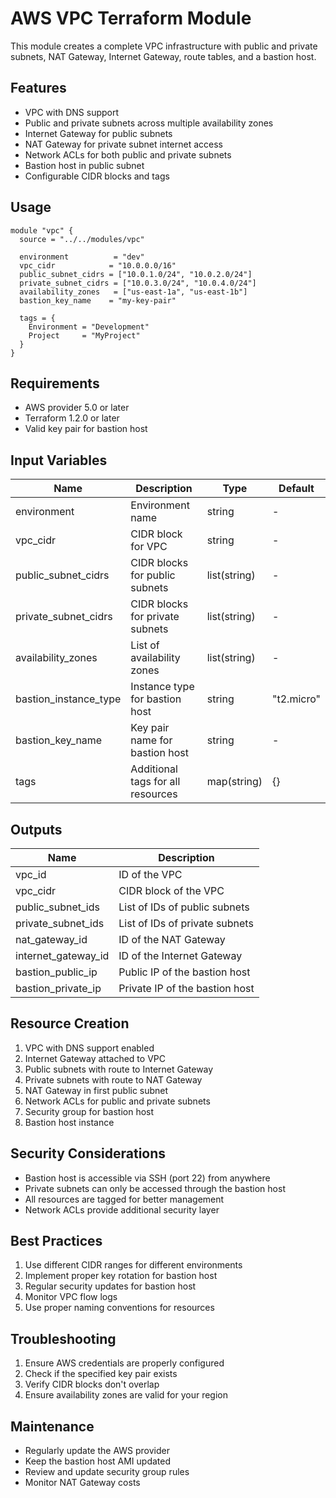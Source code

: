 # AWS VPC Terraform Module

This module creates a complete VPC infrastructure with public and private subnets, NAT Gateway, Internet Gateway, route tables, and a bastion host.

## Features

- VPC with DNS support
- Public and private subnets across multiple availability zones
- Internet Gateway for public subnets
- NAT Gateway for private subnet internet access
- Network ACLs for both public and private subnets
- Bastion host in public subnet
- Configurable CIDR blocks and tags

## Usage

```hcl
module "vpc" {
  source = "../../modules/vpc"

  environment          = "dev"
  vpc_cidr            = "10.0.0.0/16"
  public_subnet_cidrs = ["10.0.1.0/24", "10.0.2.0/24"]
  private_subnet_cidrs = ["10.0.3.0/24", "10.0.4.0/24"]
  availability_zones   = ["us-east-1a", "us-east-1b"]
  bastion_key_name    = "my-key-pair"
  
  tags = {
    Environment = "Development"
    Project     = "MyProject"
  }
}
```

## Requirements

- AWS provider 5.0 or later
- Terraform 1.2.0 or later
- Valid key pair for bastion host

## Input Variables

| Name | Description | Type | Default |
|------|-------------|------|---------|
| environment | Environment name | string | - |
| vpc_cidr | CIDR block for VPC | string | - |
| public_subnet_cidrs | CIDR blocks for public subnets | list(string) | - |
| private_subnet_cidrs | CIDR blocks for private subnets | list(string) | - |
| availability_zones | List of availability zones | list(string) | - |
| bastion_instance_type | Instance type for bastion host | string | "t2.micro" |
| bastion_key_name | Key pair name for bastion host | string | - |
| tags | Additional tags for all resources | map(string) | {} |

## Outputs

| Name | Description |
|------|-------------|
| vpc_id | ID of the VPC |
| vpc_cidr | CIDR block of the VPC |
| public_subnet_ids | List of IDs of public subnets |
| private_subnet_ids | List of IDs of private subnets |
| nat_gateway_id | ID of the NAT Gateway |
| internet_gateway_id | ID of the Internet Gateway |
| bastion_public_ip | Public IP of the bastion host |
| bastion_private_ip | Private IP of the bastion host |

## Resource Creation

1. VPC with DNS support enabled
2. Internet Gateway attached to VPC
3. Public subnets with route to Internet Gateway
4. Private subnets with route to NAT Gateway
5. NAT Gateway in first public subnet
6. Network ACLs for public and private subnets
7. Security group for bastion host
8. Bastion host instance

## Security Considerations

- Bastion host is accessible via SSH (port 22) from anywhere
- Private subnets can only be accessed through the bastion host
- All resources are tagged for better management
- Network ACLs provide additional security layer

## Best Practices

1. Use different CIDR ranges for different environments
2. Implement proper key rotation for bastion host
3. Regular security updates for bastion host
4. Monitor VPC flow logs
5. Use proper naming conventions for resources

## Troubleshooting

1. Ensure AWS credentials are properly configured
2. Check if the specified key pair exists
3. Verify CIDR blocks don't overlap
4. Ensure availability zones are valid for your region

## Maintenance

- Regularly update the AWS provider
- Keep the bastion host AMI updated
- Review and update security group rules
- Monitor NAT Gateway costs
